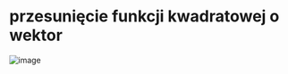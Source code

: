 # przesunięcie funkcji kwadratowej o wektor
![image](https://user-images.githubusercontent.com/60442527/192388733-4f8c87f7-3d83-4083-86ce-91d32f1387a8.png)
